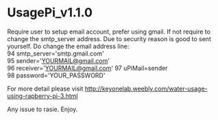 # UsagePi_v1.1.0
Require user to setup email account, prefer using gmail. If not require to change the smtp_server address.
Due to security reason is good to sent yourself. 
Do change the email address
line:  
94  smtp_server='smtp.gmail.com'  
95  sender='YOURMAIL@gmail.com'    
96  receiver='YOURMAIL@gmail.com' 
97  uPiMail=sender                  
98  password='YOUR_PASSWORD'       



For more detail please visit http://keyonelab.weebly.com/water-usage-using-rapberry-pi-3.html

Any issue to rasie. Enjoy.

